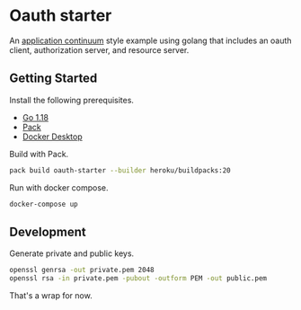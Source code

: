 # Oauth starter

An [application continuum](https://www.appcontinuum.io/) style example using golang
that includes an oauth client, authorization server, and resource server.

## Getting Started

Install the following prerequisites.

* [Go 1.18](https://go.dev)
* [Pack](https://buildpacks.io)
* [Docker Desktop](https://www.docker.com/products/docker-desktop)

Build with Pack.

```bash
pack build oauth-starter --builder heroku/buildpacks:20
```

Run with docker compose.

```bash
docker-compose up
````

## Development

Generate private and public keys.

```bash
openssl genrsa -out private.pem 2048
openssl rsa -in private.pem -pubout -outform PEM -out public.pem
```

That's a wrap for now.